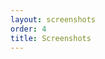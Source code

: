 ```yaml
---
layout: screenshots
order: 4
title: Screenshots
---
```

  <a href="/resources/gwakeonlan/archive/latest/english/main.png"
    data-caption="Main window"></a>
  <a href="/resources/gwakeonlan/archive/latest/english/detail.png"
    data-caption="Machine detail window"></a>
  <a href="/resources/gwakeonlan/archive/latest/english/arpcache.png"
    data-caption="ARP cache picker dialog"></a>
  <a href="/resources/gwakeonlan/archive/latest/english/shortcuts.png"
    data-caption="Shortcuts dialog"></a>
  <a href="/resources/gwakeonlan/archive/latest/english/about.png"
    data-caption="About dialog"></a>
